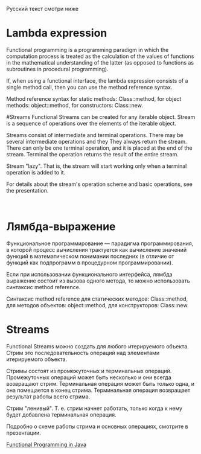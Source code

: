 Русский текст смотри ниже

# Lambda expression

Functional programming is a programming paradigm in which the computation process is treated
as the calculation of the values of functions in the mathematical understanding of the latter (as opposed to functions as subroutines
in procedural programming).
 
If, when using a functional interface, the lambda expression consists of a single method call,
then you can use the method reference syntax.

Method reference syntax for static methods: Class::method, for object methods: object::method,
for constructors: Class::new.

#Streams
Functional Streams can be created for any iterable object. Stream is a sequence of operations
over the elements of the iterable object.

Streams consist of intermediate and terminal operations. There may be several intermediate operations and they
They always return the stream. There can only be one terminal operation, and it is placed at the end of the stream. Terminal
the operation returns the result of the entire stream.

Stream "lazy". That is, the stream will start working only when a terminal operation is added to it.

For details about the stream's operation scheme and basic operations, see the presentation.

<br/>

# Лямбда-выражение

Функциональное программирование — парадигма программирования, в которой процесс вычисления трактуется 
как вычисление значений функций в математическом понимании последних (в отличие от функций как подпрограмм 
в процедурном программировании).
 
Если при использовании функционального интерфейса, лямбда выражение состоит из вызова одного метода, 
то можно использовать синтаксис method reference.

Синтаксис method reference для статических методов: Class::method, для методов объектов: object::method, 
для конструкторов: Class::new.

# Streams
Functional Streams можно создать для любого итерируемого объекта. Стрим это последовательность операций 
над элементами итерируемого объекта.

Стримы состоят из промежуточных и терминальных операций. Промежуточных операций может быть несколько и они 
всегда возвращают стрим. Терминальная операция может быть только одна, и она помещается в конец стрима. Терминальная 
операция возвращает результат работы всего стрима.

Стрим "ленивый". Т. е. стрим начнет работать, только когда к нему будет добавлена терминальная операция.

Подробно о схеме работы стрима и основных операциях, смотрите в презентации.

[Functional Programming in Java](https://github.com/ait-tr/cohort34.1/blob/main/basic_programming/lesson_54/FP.pdf)